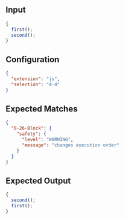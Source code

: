 
## Input
```javascript input
{
  first();
  second();
}
```

## Configuration
```json configuration
{
  "extension": "js",
  "selection": "4-4"
}
```

## Expected Matches
```json expected matches
{
  "0-26-Block": {
    "safety": {
      "level": "WARNING",
      "message": "changes execution order"
    }
  }
}
```

## Expected Output
```javascript expected output
{
  second();
  first();
}
```
